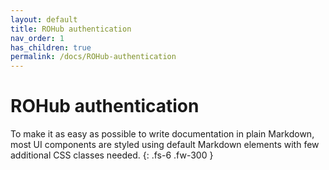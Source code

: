 ```yaml
---
layout: default
title: ROHub authentication
nav_order: 1
has_children: true
permalink: /docs/ROHub-authentication
---
```


# ROHub authentication

To make it as easy as possible to write documentation in plain Markdown, most UI components are styled using default Markdown elements with few additional CSS classes needed.
{: .fs-6 .fw-300 }
